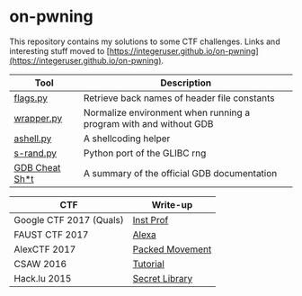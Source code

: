 # on-pwning
This repository contains my solutions to some CTF challenges. Links and interesting stuff moved to [https://integeruser.github.io/on-pwning](https://integeruser.github.io/on-pwning).

| Tool | Description |
| -------- | ----------- |
| [flags.py](https://gist.github.com/integeruser/90db09df45d18dcffa95f6635403a84b) | Retrieve back names of header file constants
| [wrapper.py](https://gist.github.com/integeruser/dcf2d1a290db1811e8a26cd7b22e919b) | Normalize environment when running a program with and without GDB |
| [ashell.py](https://gist.github.com/integeruser/0c87f46f82d40a36e6a9901059f09ffd) | A shellcoding helper |
| [s-rand.py](https://gist.github.com/integeruser/4cca768836c68751904fe215c94e914c) | Python port of the GLIBC rng |
| [GDB Cheat Sh*t](https://gist.github.com/integeruser/0c436a64e087b1c43b278761434cbbfa) | A summary of the official GDB documentation |

| CTF | Write-up |
| --- | -------- |
| Google CTF 2017 (Quals) | [Inst Prof](https://secgroup.github.io/2017/06/22/googlectf2017quals-writeup-inst-prof/) |
| FAUST CTF 2017 | [Alexa](https://secgroup.github.io/2017/05/29/faustctf2017-writeup-alexa/) |
| AlexCTF 2017 | [Packed Movement](https://secgroup.github.io/2017/02/06/alexctf2017-writeup-packed-movement/) |
| CSAW 2016 | [Tutorial](https://secgroup.github.io/2016/09/24/csaw2016-writeup-tutorial/) |
| Hack.lu 2015 | [Secret Library](https://secgroup.github.io/2015/10/25/hacklu2015-writeup-secret-library/) |
